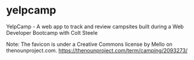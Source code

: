 # yelpcamp
YelpCamp - A web app to track and review campsites built during a Web Developer Bootcamp with Colt Steele

Note:
The favicon is under a Creative Commons license by Mello on thenounproject.com.
https://thenounproject.com/term/camping/2093273/
